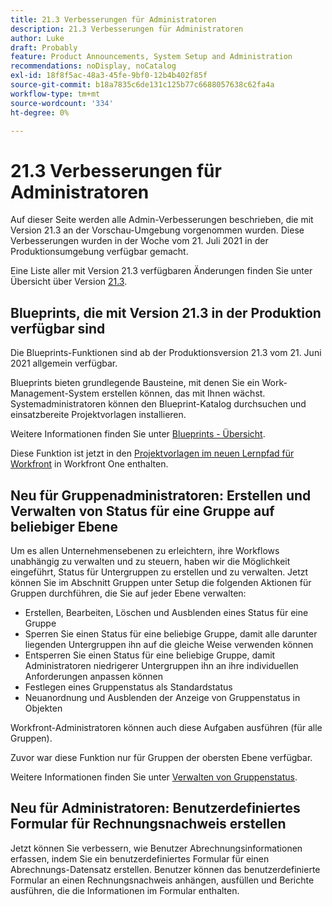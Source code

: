 ```yaml
---
title: 21.3 Verbesserungen für Administratoren
description: 21.3 Verbesserungen für Administratoren
author: Luke
draft: Probably
feature: Product Announcements, System Setup and Administration
recommendations: noDisplay, noCatalog
exl-id: 18f8f5ac-48a3-45fe-9bf0-12b4b402f85f
source-git-commit: b18a7835c6de131c125b77c6688057638c62fa4a
workflow-type: tm+mt
source-wordcount: '334'
ht-degree: 0%

---
```


# 21.3 Verbesserungen für Administratoren

Auf dieser Seite werden alle Admin-Verbesserungen beschrieben, die mit Version 21.3 an der Vorschau-Umgebung vorgenommen wurden. Diese Verbesserungen wurden in der Woche vom 21. Juli 2021 in der Produktionsumgebung verfügbar gemacht.

Eine Liste aller mit Version 21.3 verfügbaren Änderungen finden Sie unter Übersicht über Version [21.3](../../../product-announcements/product-releases/21.3-release-activity/21-3-release-overview.md).

## Blueprints, die mit Version 21.3 in der Produktion verfügbar sind

Die Blueprints-Funktionen sind ab der Produktionsversion 21.3 vom 21. Juni 2021 allgemein verfügbar.

Blueprints bieten grundlegende Bausteine, mit denen Sie ein Work-Management-System erstellen können, das mit Ihnen wächst. Systemadministratoren können den Blueprint-Katalog durchsuchen und einsatzbereite Projektvorlagen installieren.

Weitere Informationen finden Sie unter [Blueprints - Übersicht](../../../administration-and-setup/blueprints/blueprints-overview.md).

Diese Funktion ist jetzt in den [Projektvorlagen im neuen Lernpfad für Workfront](https://experienceleague.adobe.com/de/docs/workfront-learn/tutorials-workfront/home) in Workfront One enthalten.

## Neu für Gruppenadministratoren: Erstellen und Verwalten von Status für eine Gruppe auf beliebiger Ebene

Um es allen Unternehmensebenen zu erleichtern, ihre Workflows unabhängig zu verwalten und zu steuern, haben wir die Möglichkeit eingeführt, Status für Untergruppen zu erstellen und zu verwalten. Jetzt können Sie im Abschnitt Gruppen unter Setup die folgenden Aktionen für Gruppen durchführen, die Sie auf jeder Ebene verwalten:

* Erstellen, Bearbeiten, Löschen und Ausblenden eines Status für eine Gruppe
* Sperren Sie einen Status für eine beliebige Gruppe, damit alle darunter liegenden Untergruppen ihn auf die gleiche Weise verwenden können
* Entsperren Sie einen Status für eine beliebige Gruppe, damit Administratoren niedrigerer Untergruppen ihn an ihre individuellen Anforderungen anpassen können
* Festlegen eines Gruppenstatus als Standardstatus
* Neuanordnung und Ausblenden der Anzeige von Gruppenstatus in Objekten

Workfront-Administratoren können auch diese Aufgaben ausführen (für alle Gruppen).

Zuvor war diese Funktion nur für Gruppen der obersten Ebene verfügbar.

Weitere Informationen finden Sie unter [Verwalten von Gruppenstatus](../../../administration-and-setup/manage-groups/manage-group-statuses/manage-group-statuses.md).

## Neu für Administratoren: Benutzerdefiniertes Formular für Rechnungsnachweis erstellen

Jetzt können Sie verbessern, wie Benutzer Abrechnungsinformationen erfassen, indem Sie ein benutzerdefiniertes Formular für einen Abrechnungs-Datensatz erstellen. Benutzer können das benutzerdefinierte Formular an einen Rechnungsnachweis anhängen, ausfüllen und Berichte ausführen, die die Informationen im Formular enthalten.
